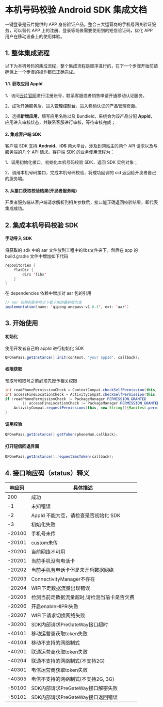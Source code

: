 # **本机号码校验 Android SDK 集成文档**

一键登录是云片提供的 APP 身份验证产品。整合三大运营商的手机号网关验证服务，可以替代 APP 上的注册、登录等场景需要使用到的短信验证码，优化 APP 用户在移动设备上的使用体验。

## 1. 整体集成流程

以下为本机号码的集成流程，整个集成流程是顺序进行的，在下一个步骤开始前请确保上一个步骤的操作都已正确完成。

#### 1.1. 获取应用 AppId

1、访问[云片官网](https://www.yunpian.com/entry?method=register)进行注册账号，联系客服或者销售申请开通移动认证服务。

2、成功开通服务后，进入[管理控制台](https://www.yunpian.com/admin/main)，进入移动认证的产品管理页面。

3、选择**新增应用**，填写应用名称以及 BundleId，系统会为该产品分配 **AppId**，应用进入审核状态，并联系客服进行审核，等待审核完成；

#### 2. 集成客户端 SDK

客户端 SDK 支持 **Android**、**iOS** 两大平台，涉及到网站主的两个 API 请求以及与服务端的几个 API 请求。客户端 SDK 的业务使用流程为：

1、调用初始化接口，初始化本机号码校验 SDK，返回 SDK 实例对象；

2、调用本机号码接口，完成本机号码校验，将成功回调的 cid 返回给开发者自己的服务端。

#### 3. 从接口获取校验结果(开发者服务端)

开发者服务端从客户端请求解析到相关参数后，接口能正确返回校验结果，即代表集成成功。

## 2. 集成本机号码校验 SDK

#### 手动导入 SDK

将获取的 sdk 中的 aar 文件放到工程中的libs文件夹下，然后在 app 的 build.gradle 文件中增加如下代码

```java
repositories {
    flatDir {
        dirs 'libs'
    }
}
```

在 dependencies 依赖中增加对 aar 包的引用

```java
// aar 名称和版本号以下载下来的最新版为准
implementation(name: 'qipeng-onepass-v1.0.3', ext: 'aar')
```



## 3. 开始使用

#### 初始化

使用开发者自己的 appId 进行初始化 SDK

```java
QPOnePass.getInstance().init(context, "your appId", callback);
```

#### 权限获取

预取号和取号之前必须先授予相关权限

```java
int readPhonePermissionCheck = ContextCompat.checkSelfPermission(this, Manifest.permission.READ_PHONE_STATE);
int accessFineLocationCheck = ActivityCompat.checkSelfPermission(this, Manifest.permission.ACCESS_FINE_LOCATION);
if (readPhonePermissionCheck != PackageManager.PERMISSION_GRANTED
        || accessFineLocationCheck != PackageManager.PERMISSION_GRANTED) {
    ActivityCompat.requestPermissions(this, new String[]{Manifest.permission.READ_PHONE_STATE, Manifest.permission.ACCESS_FINE_LOCATION, Manifest.permission.ACCESS_COARSE_LOCATION}, 1);
}
```

#### 调用校验

```java
QPOnePass.getInstance().getToken(phoneNum,callback);
```

#### 打开短信回退界面

```java
QPOnePass.getInstance().requestSmsToken(callback);
```

## 4. 接口响应码（status）释义

| 响应码  | 具体描述
| ------ | ------------------------------------
| 200    | 成功
| -1     | 未知错误
| -2     | AppId 不能为空，请检查是否初始化 SDK
| -3     | 初始化失败
| -20100 | 手机号未传
| -20101 | custom未传
| -20200 | 当前网络不可用
| -20201 | 当前手机没有电话卡
| -20202 | 当前手机有电话卡但是未开启数据网络
| -20203 | ConnectivityManager不存在
| -20204 | WIFI下走数据流量出现错误
| -20205 | 检测当前走数据流量超时,请检测当前卡是否欠费
| -20206 | 开启enableHIPRI失败
| -20207 | WIFI下请求切换网络失败
| -30200 | SDK内部请求PreGateWay接口超时
| -40101 | 移动运营商获取token失败
| -40104 | 移动不支持的网络制式
| -40201 | 联通运营商获取token失败
| -40204 | 联通不支持的网络制式(不支持2G)
| -40301 | 电信运营商获取token失败
| -40305 | 电信不支持的网络制式(不支持2G, 3G)
| -50100 | SDK内部请求PreGateWay接口解密失败
| -50101 | SDK内部请求PreGateWay接口返回错误

